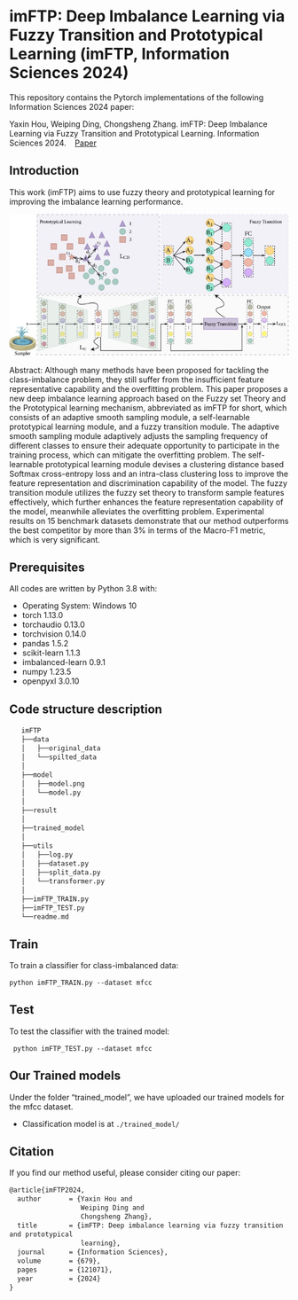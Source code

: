# imFTP: Deep Imbalance Learning via Fuzzy Transition and Prototypical Learning (imFTP, Information Sciences 2024)

This repository contains the Pytorch implementations of the following Information Sciences 2024 paper:

Yaxin Hou, Weiping Ding, Chongsheng Zhang. imFTP: Deep Imbalance Learning via Fuzzy Transition and Prototypical Learning. Information Sciences 2024. &nbsp; &nbsp;[Paper](https://www.sciencedirect.com/science/article/pii/S002002552400985X?via%3Dihub)

## Introduction
 
This work (imFTP) aims to use fuzzy theory and prototypical learning for improving the imbalance learning performance.

![image](model/model.jpg)

Abstract: Although many methods have been proposed for tackling the class-imbalance problem, they still suffer from the insufficient feature representative capability and the overfitting problem. This paper proposes a new deep imbalance learning approach based on the Fuzzy set Theory and the Prototypical learning mechanism, abbreviated as imFTP for short, which consists of an adaptive smooth sampling module, a self-learnable prototypical learning module, and a fuzzy transition module. The adaptive smooth sampling module adaptively adjusts the sampling frequency of different classes to ensure their adequate opportunity to participate in the training process, which can mitigate the overfitting problem. The self-learnable prototypical learning module devises a clustering distance based Softmax cross-entropy loss and an intra-class clustering loss to improve the feature representation and discrimination capability of the model. The fuzzy transition module utilizes the fuzzy set theory to transform sample features effectively, which further enhances the feature representation capability of the model, meanwhile alleviates the overfitting problem. Experimental results on 15 benchmark datasets demonstrate that our method outperforms the best competitor by more than 3% in terms of the Macro-F1 metric, which is very significant.

## Prerequisites

All codes are written by Python 3.8 with:

* Operating System: Windows 10
* torch              1.13.0
* torchaudio         0.13.0
* torchvision        0.14.0
* pandas             1.5.2
* scikit-learn       1.1.3
* imbalanced-learn   0.9.1
* numpy              1.23.5
* openpyxl           3.0.10

## Code structure description

```
   imFTP
   ├──data
   │   ├──original_data  
   │   └──spilted_data
   │
   ├──model
   │   ├──model.png
   │   └──model.py
   │
   ├──result
   │
   ├──trained_model
   │   
   ├──utils
   │   ├──log.py
   │   ├──dataset.py
   │   ├──split_data.py
   │   └──transformer.py 
   │
   ├──imFTP_TRAIN.py
   ├──imFTP_TEST.py
   └──readme.md
```   
  
## Train
  
  To train a classifier for class-imbalanced data:

   ```
   python imFTP_TRAIN.py --dataset mfcc
   ```
  
## Test
 
  To test the classifier with the trained model:

  ```
   python imFTP_TEST.py --dataset mfcc
   ```

## Our Trained models
Under the folder “trained_model”, we have uploaded our trained models for the mfcc dataset.

*  Classification model is at `./trained_model/`

## Citation

If you find our method useful, please consider citing our paper:

  ```
  @article{imFTP2024,
    author       = {Yaxin Hou and
                    Weiping Ding and
                    Chongsheng Zhang},
    title        = {imFTP: Deep imbalance learning via fuzzy transition and prototypical
                    learning},
    journal      = {Information Sciences},
    volume       = {679},
    pages        = {121071},
    year         = {2024}
  }
  ```
